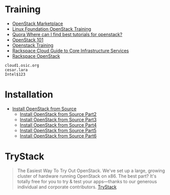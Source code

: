  # Training

- [OpenStack Marketplace](http://www.openstack.org/marketplace/training)
- [Linux Foundation OpenStack Training](https://training.linuxfoundation.org/linux-courses/system-administration-training/openstack-administration-fundamentals)
- [Quora Where can I find best tutorials for openstack?](https://www.quora.com/Where-can-I-find-best-tutorials-for-openstack)
- [OpenStack 101](https://youtu.be/qUVEkKG7HTM)
- [Openstack Training](https://wiki.openstack.org/wiki/Documentation/training-labs)
- [Rackspace Cloud Guide to Core Infrastructure Services](https://developer.rackspace.com/docs/user-guides/infrastructure/)
- [Rackspace OpenStack](http://training.rackspace.com/)

```
cloud1.osic.org
cesar.lara
Intel$123
```

# Installation

- [Install OpenStack from Source](https://developer.rackspace.com/blog/install-openstack-from-source/)
  -  [Install OpenStack from Source Part2](https://developer.rackspace.com/blog/install-openstack-from-source2/)
  -  [Install OpenStack from Source Part3](https://developer.rackspace.com/blog/install-openstack-from-source3/)
  -  [Install OpenStack from Source Part4](https://developer.rackspace.com/blog/install-openstack-from-source4/)
  -  [Install OpenStack from Source Part5](https://developer.rackspace.com/blog/install-openstack-from-source5/)
  -  [Install OpenStack from Source Part6](https://developer.rackspace.com/blog/install-openstack-from-source6/)

# TryStack

> The Easiest Way To Try Out OpenStack. We've set up a large, growing cluster of hardware running OpenStack on x86. The best part? It's totally free for you to try & test your apps—thanks to our generous individual and corporate contributors. [TryStack](http://trystack.org/)